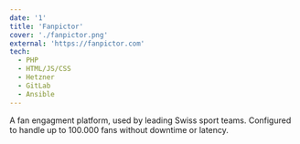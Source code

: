 ```yaml
---
date: '1'
title: 'Fanpictor'
cover: './fanpictor.png'
external: 'https://fanpictor.com'
tech:
  - PHP
  - HTML/JS/CSS
  - Hetzner
  - GitLab
  - Ansible
---
```


A fan engagment platform, used by leading Swiss sport teams. Configured to handle up to 100.000 fans without downtime or latency.
